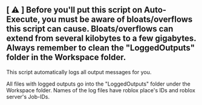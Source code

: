 ## [ ⚠️ ] Before you'll put this script on Auto-Execute, you must be aware of bloats/overflows this script can cause. Bloats/overflows can extend from several kilobytes to a few gigabytes. Always remember to clean the "LoggedOutputs" folder in the Workspace folder.

This script automatically logs all output messages for you.

All files with logged outputs go into the "LoggedOutputs" folder under the Workspace folder.
Names of the log files have roblox place's IDs and roblox server's Job-IDs.
